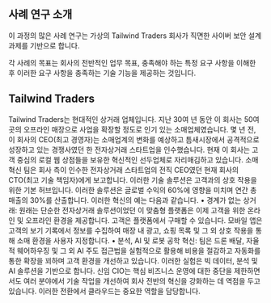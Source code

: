 ## <a name="case-study-introduction"></a>사례 연구 소개

이 과정의 많은 사례 연구는 가상의 Tailwind Traders 회사가 직면한 사이버 보안 설계 과제를 기반으로 합니다.

각 사례의 목표는 회사의 전반적인 업무 목표, 충족해야 하는 특정 요구 사항을 이해한 후 이러한 요구 사항을 충족하는 기술 기능을 제공하는 것입니다.

## <a name="tailwind-traders"></a>Tailwind Traders
 
Tailwind Traders는 현대적인 상거래 업체입니다. 지난 30여 년 동안 이 회사는 50여 곳의 오프라인 매장으로 사업을 확장할 정도로 인기 있는 소매업체였습니다. 몇 년 전, 이 회사의 CEO(최고 경영자)는 소매업계의 변화를 예상하고 틈새시장에서 공격적으로 성장하고 있는 경쟁사였던 한 전자상거래 스타트업을 인수했습니다. 현재 이 회사는 고객 중심의 로컬 웹 상점들을 보유한 혁신적인 선두업체로 자리매김하고 있습니다. 소매 혁신 팀은 회사 측이 인수한 전자상거래 스타트업의 전직 CEO였던 현재 회사의 CTO(최고 기술 책임자)에게 보고합니다. 이러한 기술 솔루션은 고객과의 상호 작용을 위한 기본 허브입니다. 이러한 솔루션은 글로벌 수익의 60%에 영향을 미치며 연간 총 매출의 30%를 산출합니다. 이러한 혁신의 예는 다음과 같습니다. •   경계가 없는 상거래: 원래는 단순한 전자상거래 솔루션이었던 이 맞춤형 플랫폼은 이제 고객을 위한 온라인 및 오프라인 환경을 제공합니다. 고객은 플랫폼에서 구매할 수 있습니다. 모바일 앱은 고객의 보기 기록에서 정보를 수집하여 매장 내 광고, 쇼핑 목록 및 그 외 상호 작용을 통해 소매 환경을 사용자 지정합니다.
•   분석, AI 및 로봇 공학 혁신: 팀은 드론 배달, 자율적 웨어하우징 및 그 외 AI 주도 접근법을 실험적으로 활용해 비용을 절감하고 자동화를 통한 확장을 꾀하며 고객 환경을 개선하고 있습니다. 이러한 실험은 빅 데이터, 분석 및 AI 솔루션을 기반으로 합니다.
신임 CIO는 핵심 비즈니스 운영에 대한 중단을 제한하면서도 여러 분야에서 기술 작업을 개선하여 회사 전반의 혁신을 강화하는 데 역점을 두고 있습니다. 이러한 전환에서 클라우드는 중요한 역할을 담당합니다.